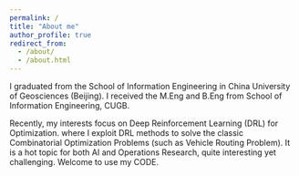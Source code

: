 ```yaml
---
permalink: /
title: "About me"
author_profile: true
redirect_from: 
  - /about/
  - /about.html
---
```


I graduated from the School of Information Engineering in China University of Geosciences (Beijing).
I received the M.Eng and B.Eng from School of Information Engineering, CUGB. 

Recently, my interests focus on Deep Reinforcement Learning (DRL) for Optimization. where I exploit DRL methods to solve the classic Combinatorial Optimization Problems (such as Vehicle Routing Problem). It is a hot topic for both AI and Operations Research, quite interesting yet challenging. Welcome to use my CODE.


